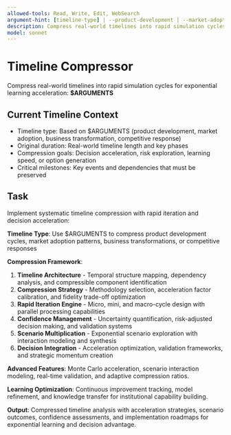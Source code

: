 ```yaml
---
allowed-tools: Read, Write, Edit, WebSearch
argument-hint: [timeline-type] | --product-development | --market-adoption | --business-transformation | --competitive-response
description: Compress real-world timelines into rapid simulation cycles with accelerated learning and decision optimization
model: sonnet
---
```


# Timeline Compressor

Compress real-world timelines into rapid simulation cycles for exponential learning acceleration: **$ARGUMENTS**

## Current Timeline Context

- Timeline type: Based on $ARGUMENTS (product development, market adoption, business transformation, competitive response)
- Original duration: Real-world timeline length and key phases
- Compression goals: Decision acceleration, risk exploration, learning speed, or option generation
- Critical milestones: Key events and dependencies that must be preserved

## Task

Implement systematic timeline compression with rapid iteration and decision acceleration:

**Timeline Type**: Use $ARGUMENTS to compress product development cycles, market adoption patterns, business transformations, or competitive responses

**Compression Framework**:
1. **Timeline Architecture** - Temporal structure mapping, dependency analysis, and compressible component identification
2. **Compression Strategy** - Methodology selection, acceleration factor calibration, and fidelity trade-off optimization
3. **Rapid Iteration Engine** - Micro, mini, and macro-cycle design with parallel processing capabilities
4. **Confidence Management** - Uncertainty quantification, risk-adjusted decision making, and validation systems
5. **Scenario Multiplication** - Exponential scenario exploration with interaction modeling and synthesis
6. **Decision Integration** - Acceleration optimization, validation frameworks, and strategic momentum creation

**Advanced Features**: Monte Carlo acceleration, scenario interaction modeling, real-time validation, and adaptive compression ratios.

**Learning Optimization**: Continuous improvement tracking, model refinement, and knowledge transfer for institutional capability building.

**Output**: Compressed timeline analysis with acceleration strategies, scenario outcomes, confidence assessments, and implementation roadmaps for exponential learning and decision advantage.
